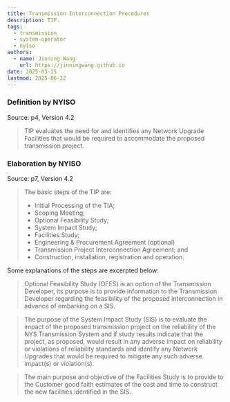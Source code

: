 ```yaml
---
title: Transmission Interconnection Procedures
description: TIP.
tags:
  - transmission
  - system-operator
  - nyiso
authors:
  - name: Jinning Wang
    url: https://jinningwang.github.io
date: 2025-03-15
lastmod: 2025-06-22
---
```


### Definition by NYISO

Source: <d-cite key="nyiso2023tei"></d-cite> p4, Version 4.2

> TIP evaluates the need for and identifies any Network Upgrade Facilities that would be required to accommodate the proposed transmission project.

### Elaboration by NYISO

Source: <d-cite key="nyiso2023tei"></d-cite> p7, Version 4.2

> The basic steps of the TIP are:
>
> - Initial Processing of the TIA;
> - Scoping Meeting;
> - Optional Feasibility Study;
> - System Impact Study;
> - Facilities Study;
> - Engineering & Procurement Agreement (optional)
> - Transmission Project Interconnection Agreement; and
> - Construction, installation, registration and operation.

Some explanations of the steps are excerpted below:

> Optional Feasibility Study (OFES) is an option of the Transmission Developer, its purpose is to provide information to the Transmission Developer regarding the feasibility of the proposed interconnection in advance of embarking on a SIS.

> The purpose of the System Impact Study (SIS) is to evaluate the impact of the proposed transmission project on the reliability of the NYS Transmission System and if study results indicate that the project, as proposed, would result in any adverse impact on reliability or violations of reliability standards and identify any Network Upgrades that would be required to mitigate any such adverse impact(s) or violation(s).

> The main purpose and objective of the Facilities Study is to provide to the Customer good faith estimates of the cost and time to construct the new facilities identified in the SIS.

